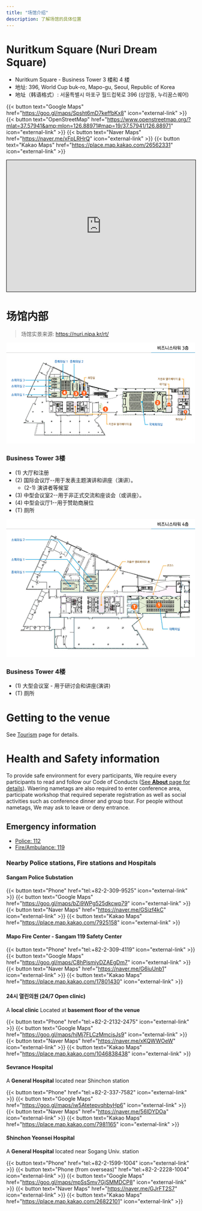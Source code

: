 ```yaml
---
title: "场馆介绍"
description: 了解场馆的具体位置
---
```


# Nuritkum Square (Nuri Dream Square)

- Nuritkum Square - Business Tower 3 楼和 4 楼
- 地址: 396, World Cup buk-ro, Mapo-gu, Seoul, Republic of Korea
- 地址（韩语格式）: 서울특별시 마포구 월드컵북로 396 (상암동, 누리꿈스퀘어)

{{< button text="Google Maps" href="https://goo.gl/maps/Spsht6mD7keffbKx8" icon="external-link" >}}
{{< button text="OpenStreetMap" href="https://www.openstreetmap.org/?mlat=37.57941&amp;mlon=126.88971#map=19/37.57941/126.88971" icon="external-link" >}}
{{< button text="Naver Maps" href="https://naver.me/xFpLRHrQ" icon="external-link" >}}
{{< button text="Kakao Maps" href="https://place.map.kakao.com/26562331" icon="external-link" >}}

<iframe width="100%" height="350" frameborder="0" scrolling="no" marginheight="0" marginwidth="0" src="https://www.openstreetmap.org/export/embed.html?bbox=126.88793778419496%2C37.57848146226235%2C126.89147830009462%2C37.58033930167637&amp;layer=mapnik&amp;marker=37.57941038776403%2C126.88970804214478" style="border: 1px solid black"></iframe>

# 场馆内部

> 场馆实景来源: https://nuri.nipa.kr/rt/

![Business Tower 3楼地图](./business_tower_3f.png)
### Business Tower 3楼
- (1) 大厅和注册
- (2) 国际会议厅--用于发表主题演讲和讲座（演讲）。
  - (2-1) 演讲者等候室
- (3) 中型会议室2--用于非正式交流和座谈会（或讲座）。 
- (4) 中型会议厅1--用于赞助商展位
- (T) 厕所

![Business Tower 4楼地图](./business_tower_4f.png)
### Business Tower 4楼
- (1) 大型会议室 - 用于研讨会和讲座(演讲)
- (T) 厕所


# Getting to the venue
See [Tourism](../tourism/) page for details.

# Health and Safety information

To provide safe environment for every participants, We require every participants to read and follow our Code of Conducts ([See **About** page for details](../../about/)). Waering nametags are also required to enter conference area, participate workshop that required seperate registration as well as social activities such as conference dinner and group tour. For people without nametags, We may ask to leave or deny entrance.

## Emergency information

- [Police: 112](tel:112)
- [Fire/Ambulance: 119](tel:119)

### Nearby Police stations, Fire stations and Hospitals

#### Sangam Police Substation

{{< button text="Phone" href="tel:+82-2-309-9525" icon="external-link" >}}
{{< button text="Google Maps" href="https://goo.gl/maps/bZi9WPg525dkcwp79" icon="external-link" >}}
{{< button text="Naver Maps" href="https://naver.me/GSizf4kC" icon="external-link" >}}
{{< button text="Kakao Maps" href="https://place.map.kakao.com/7925158" icon="external-link" >}}

#### Mapo Fire Center - Sangam 119 Safety Center

{{< button text="Phone" href="tel:+82-2-309-4119" icon="external-link" >}}
{{< button text="Google Maps" href="https://goo.gl/maps/C8hPismiyDZAEgDm7" icon="external-link" >}}
{{< button text="Naver Maps" href="https://naver.me/G6iuUnb1" icon="external-link" >}}
{{< button text="Kakao Maps" href="https://place.map.kakao.com/17801430" icon="external-link" >}}

#### 24시 열린의원 (24/7 Open clinic)
A **local clinic** Located at **basement floor of the venue**

{{< button text="Phone" href="tel:+82-2-2132-2475" icon="external-link" >}}
{{< button text="Google Maps" href="https://goo.gl/maps/hjMj7FLCzMmcisJs9" icon="external-link" >}}
{{< button text="Naver Maps" href="https://naver.me/xKQWWOeW" icon="external-link" >}}
{{< button text="Kakao Maps" href="https://place.map.kakao.com/1046838438" icon="external-link" >}}

#### Sevrance Hospital
A **General Hospital** located near Shinchon station

{{< button text="Phone" href="tel:+82-2-337-7582" icon="external-link" >}}
{{< button text="Google Maps" href="https://goo.gl/maps/iw5AtetepvqhbyHp6" icon="external-link" >}}
{{< button text="Naver Maps" href="https://naver.me/56IDYDOa" icon="external-link" >}}
{{< button text="Kakao Maps" href="https://place.map.kakao.com/7981165" icon="external-link" >}}

#### Shinchon Yeonsei Hospital
A **General Hospital** located near Sogang Univ. station

{{< button text="Phone" href="tel:+82-2-1599-1004" icon="external-link" >}}
{{< button text="Phone (from overseas)" href="tel:+82-2-2228-1004" icon="external-link" >}}
{{< button text="Google Maps" href="https://goo.gl/maps/mpSsSmv7GjSMMDCP8" icon="external-link" >}}
{{< button text="Naver Maps" href="https://naver.me/GJrFT2S7" icon="external-link" >}}
{{< button text="Kakao Maps" href="https://place.map.kakao.com/26822101" icon="external-link" >}}